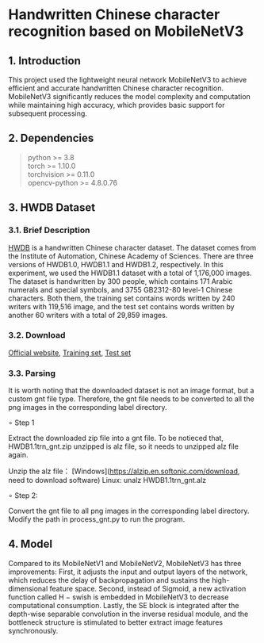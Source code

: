 # Handwritten Chinese character recognition based on MobileNetV3


## 1. Introduction
This project used the lightweight neural network MobileNetV3 to achieve efficient and accurate handwritten Chinese character recognition. MobileNetV3 significantly reduces the model complexity and computation while maintaining high accuracy, which provides basic support for subsequent processing.


## 2. Dependencies
>python >= 3.8  
>torch >= 1.10.0  
>torchvision >= 0.11.0  
>opencv-python >= 4.8.0.76


## 3. HWDB Dataset
### 3.1. Brief Description
[HWDB](https://www.nlpr.ia.ac.cn/databases/handwriting/Download.html) is a handwritten Chinese character dataset. The dataset comes from the Institute of Automation, Chinese Academy of Sciences. There are three versions of HWDB1.0, HWDB1.1 and HWDB1.2, respectively. In this experiment, we used the HWDB1.1 dataset with a total of 1,176,000 images. The dataset is handwritten by 300 people, which contains 171 Arabic numerals and special symbols, and 3755 GB2312-80 level-1 Chinese characters. Both them, the training set contains words written by 240 writers with 119,516 image, and the test set contains words written by another 60 writers with a total of 29,859 images.

### 3.2. Download
[Official website](http://www.nlpr.ia.ac.cn/databases/handwriting/Offline_database.html),  [Training set](http://www.nlpr.ia.ac.cn/databases/download/feature_data/HWDB1.1trn_gnt.zip),  [Test set](http://www.nlpr.ia.ac.cn/databases/download/feature_data/HWDB1.1tst_gnt.zip)

### 3.3. Parsing
It is worth noting that the downloaded dataset is not an image format, but a custom gnt file type. Therefore, the gnt file needs to be converted to all the png images in the corresponding label directory.

$\circ$ Step 1

Extract the downloaded zip file into a gnt file. To be notieced that, HWDB1.1trn_gnt.zip unzipped is alz file, so it needs to unzipped alz file again.

Unzip the alz file：
[Windows](https://alzip.en.softonic.com/download, need to download software)
Linux: unalz HWDB1.1trn_gnt.alz

$\circ$ Step 2:

Convert the gnt file to all png images in the corresponding label directory. Modify the path in process_gnt.py to run the program.

## 4. Model 

Compared to its MobileNetV1 and MobileNetV2, MobileNetV3 has three improvements: First, it adjusts the input and output layers of the network, which reduces the delay of backpropagation and sustains the high-dimensional feature space. Second, instead of Sigmoid, a new activation function called H − swish is embedded in MobileNetV3 to decrease computational consumption. Lastly, the SE block is integrated after the depth-wise separable convolution in the inverse residual module, and the bottleneck structure is stimulated to better extract image features synchronously.
